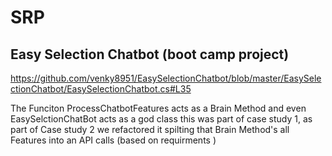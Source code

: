 # SRP
## Easy Selection Chatbot (boot camp project)

https://github.com/venky8951/EasySelectionChatbot/blob/master/EasySelectionChatbot/EasySelectionChatbot.cs#L35

The Funciton ProcessChatbotFeatures acts as a Brain Method and even EasySelctionChatBot acts as a god class
this was part of case study 1, as part of Case study 2 we refactored it spilting that Brain Method's all Features into an API calls (based on requirments )

